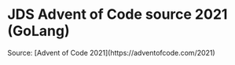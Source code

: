 <h1>JDS Advent of Code source 2021 (GoLang)</h1>
Source: [Advent of Code 2021](https://adventofcode.com/2021)